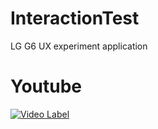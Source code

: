 # InteractionTest
LG G6 UX experiment application

# Youtube
[![Video Label](http://img.youtube.com/vi/R-QA_6Aq31k/0.jpg)](https://www.youtube.com/watch?v=R-QA_6Aq31k)
